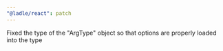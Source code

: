 ```yaml
---
"@ladle/react": patch
---
```


Fixed the type of the "ArgType" object so that options are properly loaded into the type
